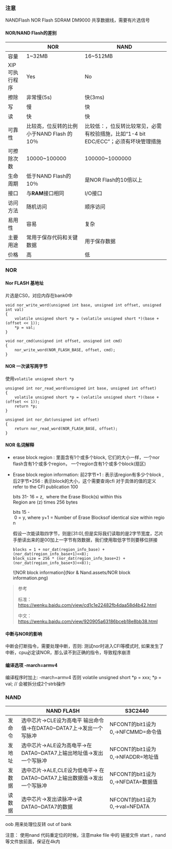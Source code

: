 ### 注意

NANDFlash NOR Flash  SDRAM  DM9000 共享数据线，需要有片选信号

 #### NOR/NAND Flash的差别

|                    | NOR                                       | NAND                                                         |
| ------------------ | ----------------------------------------- | ------------------------------------------------------------ |
| 容量               | 1~32MB                                    | 16~512MB                                                     |
| XIP     可执行程序 | Yes                                       | No                                                           |
| 擦除               | 非常慢(5s)                                | 快(3ms)                                                      |
| 写                 | 慢                                        | 快                                                           |
| 读                 | 快                                        | 快                                                           |
| 可靠性             | 比较高，位反转的比例小于NAND Flash 的10％ | 比较低：，位反转比较常见，必需有校验措施，比如“1-4 bit EDC/ECC”；必须有坏块管理措施 |
| 可擦除次数         | 10000~100000                              | 100000~1000000                                               |
| 生命周期           | 低于NAND Flash的10％                      | 是NOR Flash的10倍以上                                        |
| 接口               | 与**RAM**接口相同                         | I/O接口                                                      |
| 访问方法           | 随机访问                                  | 顺序访问                                                     |
| 易用性             | 容易                                      | 复杂                                                         |
| 主要用途           | 常用于保存代码和关键数据                  | 用于保存数据                                                 |
| 价格               | 高                                        | 低                                                           |

### NOR

#### Nor FLASH 基地址

片选是CS0，对应内存在bank0中

```
void nor_write_word(unsigned int base, unsigned int offset, unsigned int val)
{
	volatile unsigned short *p = (volatile unsigned short *)(base + (offset << 1));
	*p = val;
}

void nor_cmd(unsigned int offset, unsigned int cmd)
{
	nor_write_word(NOR_FLASH_BASE, offset, cmd);
}
```

#### NOR 一次读写两字节

 使用`volatile unsigned short *p`

```
unsigned int nor_read_word(unsigned int base, unsigned int offset)
{
	volatile unsigned short *p = (volatile unsigned short *)(base + (offset << 1));
	return *p;
}

unsigned int nor_dat(unsigned int offset)
{
	return nor_read_word(NOR_FLASH_BASE, offset);
}
```

#### NOR 名词解释

- erase block region : 里面含有1个或多个block, 它们的大小一样，一个nor flash含有1个或多个region， 一个region含有1个或多个block(扇区)

- Erase block region information: 前2字节+1    : 表示该region有多少个block , 后2字节*256  : 表示block的大小，这个需要查询cfi 对于具体的值的定义 refer to the CFI publication 100

  bits 31- 16 = z,  where the Erase Block(s) within this Region are (z) times 256 bytes

  bits 15 - 0 = y, where y+1 = Number of Erase Blocksof identical size within region

  假设一次能读取四字节，则是[31:0],但是实际我们读取的是2字节宽度，芯片手册读出来的是00加上一字节有效数据，我们使用取低字节则要移位拼接

  ```
  blocks = 1 + nor_dat(region_info_base) + (nor_dat(region_info_base+1)<<8);
  block_size = 256 * (nor_dat(region_info_base+2) + (nor_dat(region_info_base+3)<<8));
  ```

  ![NOR block information](Nor & Nand.assets/NOR block information.png)

> 参考
>
> 标准：https://wenku.baidu.com/view/cd1c1e22482fb4daa58d4b42.html
>
>  中文：https://wenku.baidu.com/view/920905a63186bceb18e8bb38.html

#### 中断与NOR的影响

中断会打断指令，需要处理中断，否则: 测试nor时进入CFI等模式时, 如果发生了中断，cpu必定读NOR，那么读不到正确的指令，导致程序崩溃

#### 编译选项 -march=armv4

编译程序时加上: -march=armv4
否则 
volatile unsigned short *p = xxx;
*p = val; // 会被拆分成2个strb操作



### NAND

|        | NAND FLASH                                                   | S3C2440                           |
| ------ | ------------------------------------------------------------ | --------------------------------- |
| 发命令 | 选中芯片->CLE设为高电平 输出命令值->在DATA0~DATA7上->发出一个写脉冲 | NFCONT的bit1设为0,->NFCMMD=命令值 |
| 发地址 | 选中芯片->ALE设为高电平->在DATA0~DATA7上输出地址值->发出一个写脉冲 | NFCONT的bit1设为0,->NFADDR=地址值 |
| 发数据 | 选中芯片->ALE,CLE设为低电平-> 在DATA0~DATA7上输出数据值->发出一个写脉冲 | NFCONT的bit1设为0,->NFDATA=数据值 |
| 读数据 | 选中芯片->发出读脉冲->读DATA0~DATA7的数据                    | NFCONT的bit1设为0,->val=NFDATA    |

oob 用来处理位反转  out of  bank

注意： 使用nand 代码重定位的时候，注意make file 中的 链接文件 start ，nand 等文件放前面，保证在4k内